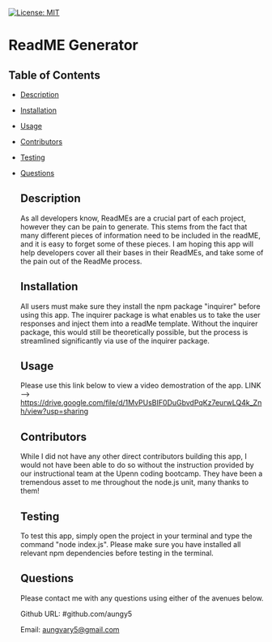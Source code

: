 [![License: MIT](https://img.shields.io/badge/License-MIT-blue.svg)](https://opensource.org/licenses/MIT)

  # ReadME Generator
  ## Table of Contents
- [Description](#description)

- [Installation](#installation)

- [Usage](#usage)

- [Contributors](#contributors)

- [Testing](#testing)

- [Questions](#questions)

  ## Description
  As all developers know, ReadMEs are a crucial part of each project, however they can be pain to generate. This stems from the fact that many different pieces of information need to be included in the readME, and it is easy to forget some of these pieces. I am hoping this app will help developers cover all their bases in their ReadMEs, and take some of the pain out of the ReadMe process.
  ## Installation
  All users must make sure they install the npm package "inquirer" before using this app. The inquirer package is what enables us to take the user responses and inject them into a readMe template. Without the inquirer package, this would still be theoretically possible, but the process is streamlined significantly via use of the inquirer package.
  ## Usage
  Please use this link below to view a video demostration of the app. LINK --> https://drive.google.com/file/d/1MvPUsBIF0DuGbvdPqKz7eurwLQ4k_Znh/view?usp=sharing
  ## Contributors
  While I did not have any other direct contributors building this app, I would not have been able to do so without the instruction provided by our instructional team at the Upenn coding bootcamp. They have been a tremendous asset to me throughout the node.js unit, many thanks to them!
  ## Testing
  To test this app, simply open the project in your terminal and type the command "node index.js". Please make sure you have installed all relevant npm dependencies before testing in the terminal.

  ## Questions

  Please contact me with any questions using either of the avenues below. 

  Github URL: #github.com/aungy5

  Email: aungvary5@gmail.com